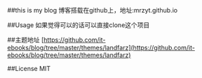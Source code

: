 ##this is my blog
博客搭载在github上，地址:mrzyt.github.io

##Usage
如果觉得可以的话可以直接clone这个项目

##主题地址
[https://github.com/it-ebooks/blog/tree/master/themes/landfarz](https://github.com/it-ebooks/blog/tree/master/themes/landfarz)

##License
MIT
